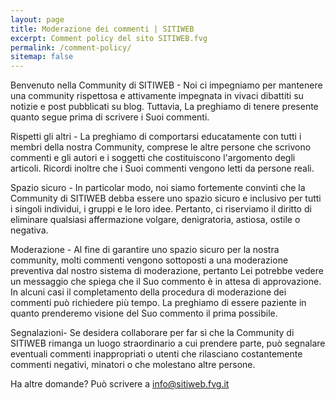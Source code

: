 ```yaml
---
layout: page
title: Moderazione dei commenti | SITIWEB
excerpt: Comment policy del sito SITIWEB.fvg
permalink: /comment-policy/
sitemap: false
---
```

Benvenuto nella Community di SITIWEB - Noi ci impegniamo per mantenere una community rispettosa e attivamente impegnata in vivaci dibattiti su notizie e post pubblicati su blog. Tuttavia, La preghiamo di tenere presente quanto segue prima di scrivere i Suoi commenti.

Rispetti gli altri - La preghiamo di comportarsi educatamente con tutti i membri della nostra Community, comprese le altre persone che scrivono commenti e gli autori e i soggetti che costituiscono l'argomento degli articoli. Ricordi inoltre che i Suoi commenti vengono letti da persone reali.

Spazio sicuro - In particolar modo, noi siamo fortemente convinti che la Community di SITIWEB debba essere uno spazio sicuro e inclusivo per tutti i singoli individui, i gruppi e le loro idee. Pertanto, ci riserviamo il diritto di eliminare qualsiasi affermazione volgare, denigratoria, astiosa, ostile o negativa.

Moderazione - Al fine di garantire uno spazio sicuro per la nostra community, molti commenti vengono sottoposti a una moderazione preventiva dal nostro sistema di moderazione, pertanto Lei potrebbe vedere un messaggio che spiega che il Suo commento è in attesa di approvazione. In alcuni casi il completamento della procedura di moderazione dei commenti può richiedere più tempo. La preghiamo di essere paziente in quanto prenderemo visione del Suo commento il prima possibile.

Segnalazioni- Se desidera collaborare per far sì che la Community di SITIWEB rimanga un luogo straordinario a cui prendere parte, può segnalare eventuali commenti inappropriati o utenti che rilasciano costantemente commenti negativi, minatori o che molestano altre persone.

Ha altre domande? Può scrivere a info@sitiweb.fvg.it
